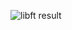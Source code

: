 ![libft result](https://github.com/Alibababs/libft/assets/155173056/88e33dee-b1c2-4871-b458-5de6bcf8dc31)

